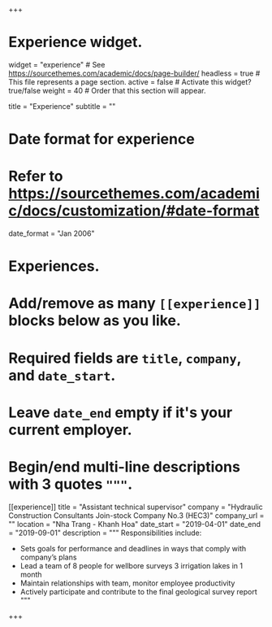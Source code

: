 +++
# Experience widget.
widget = "experience"  # See https://sourcethemes.com/academic/docs/page-builder/
headless = true  # This file represents a page section.
active = false  # Activate this widget? true/false
weight = 40  # Order that this section will appear.

title = "Experience"
subtitle = ""

# Date format for experience
#   Refer to https://sourcethemes.com/academic/docs/customization/#date-format
date_format = "Jan 2006"

# Experiences.
#   Add/remove as many `[[experience]]` blocks below as you like.
#   Required fields are `title`, `company`, and `date_start`.
#   Leave `date_end` empty if it's your current employer.
#   Begin/end multi-line descriptions with 3 quotes `"""`.
[[experience]]
  title = "Assistant technical supervisor"
  company = "Hydraulic Construction Consultants Join-stock Company No.3 (HEC3)"
  company_url = ""
  location = "Nha Trang - Khanh Hoa"
  date_start = "2019-04-01"
  date_end = "2019-09-01"
  description = """
  Responsibilities include:
  
  * Sets goals for performance and deadlines in ways that comply with company’s plans
  * Lead a team of 8 people for wellbore surveys 3 irrigation lakes in 1 month
  * Maintain relationships with team, monitor employee productivity
  * Actively participate and contribute to the final geological survey report
  """



+++
